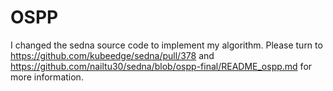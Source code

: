 # OSPP
I changed the sedna source code to implement my algorithm.
Please turn to https://github.com/kubeedge/sedna/pull/378 and https://github.com/nailtu30/sedna/blob/ospp-final/README_ospp.md for more information.
